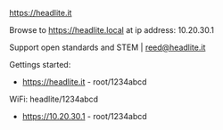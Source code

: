 https://headlite.it

Browse to https://headlite.local at ip address: 10.20.30.1

Support open standards and STEM | reed@headlite.it

Gettings started:
- https://headlite.it - root/1234abcd

WiFi: headlite/1234abcd
- https://10.20.30.1 - root/1234abcd
